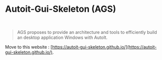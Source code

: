 Autoit-Gui-Skeleton (AGS)
=========================

<br/>

> AGS proposes to provide an architecture and tools to efficiently build an desktop application Windows with AutoIt.

Move to this website : [https://autoit-gui-skeleton.github.io/](https://autoit-gui-skeleton.github.io/).